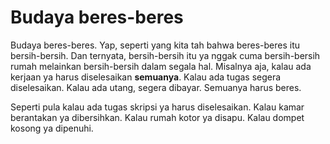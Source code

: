# Budaya beres-beres

Budaya beres-beres. Yap, seperti yang kita tah bahwa beres-beres itu bersih-bersih. Dan ternyata, bersih-bersih itu ya nggak cuma bersih-bersih rumah melainkan bersih-bersih dalam segala hal. Misalnya aja, kalau ada kerjaan ya harus diselesaikan **semuanya**. Kalau ada tugas segera diselesaikan. Kalau ada utang, segera dibayar. Semuanya harus beres.

Seperti pula kalau ada tugas skripsi ya harus diselesaikan. Kalau kamar berantakan ya dibersihkan. Kalau rumah kotor ya disapu. Kalau dompet kosong ya dipenuhi.